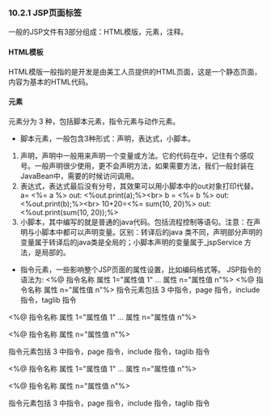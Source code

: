 ### 10.2.1 JSP页面标签

一般的JSP文件有3部分组成：HTML模版，元素，注释。

#### **HTML模板**

HTML模版一般指的是开发是由美工人员提供的HTML页面，这是一个静态页面，内容为基本的HTML代码。

#### **元素**

元素分为 3 种，包括脚本元素，指令元素与动作元素。

* 脚本元素，一般包含3种形式：声明，表达式，小脚本。

1. 声明，声明中一般用来声明一个变量或方法。它的代码在中，记住有个感叹号。一般声明很少使用，更不会声明方法，如果需要方法，我们一般封装在JavaBean中，需要的时候访问调用。
2. 表达式，表达式最后没有分号，其效果可以用小脚本中的out对象打印代替。
   a= &lt;%= a %&gt; out: &lt;%out.print\(a\);%&gt;&lt;br&gt;
   b = &lt;%= b %&gt; out: &lt;%out.print\(b\);%&gt;&lt;br&gt;
   10+20=&lt;%= sum\(10, 20\)%&gt; out: &lt;%out.print\(sum\(10, 20\)\);%&gt;
3. 小脚本，其中编写的就是普通的java代码。包括流程控制等语句。注意：在声明与小脚本中都可以声明变量。区别：转译后的java 类不同，声明部分声明的变量属于转译后的java类是全局的；小脚本声明的变量属于\_jspService 方法，是局部的。

* 指令元素，一些影响整个JSP页面的属性设置，比如编码格式等。 JSP指令的语法为:                                                                  &lt;%@ 指令名称 属性 1="属性值 1" … 属性 n="属性值 n"%&gt;
  &lt;%@ 指令名称 属性 n="属性值 n"%&gt;
   指令元素包括 3 中指令，page 指令，include 指令，taglib 指令

&lt;%@ 指令名称 属性 1="属性值 1" … 属性 n="属性值 n"%&gt;

&lt;%@ 指令名称 属性 n="属性值 n"%&gt;

 指令元素包括 3 中指令，page 指令，include 指令，taglib 指令

&lt;%@ 指令名称 属性 1="属性值 1" … 属性 n="属性值 n"%&gt;

&lt;%@ 指令名称 属性 n="属性值 n"%&gt;

 指令元素包括 3 中指令，page 指令，include 指令，taglib 指令




